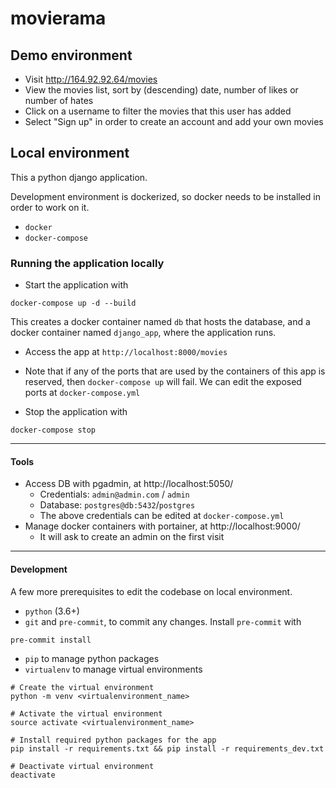 # movierama

## Demo environment
* Visit http://164.92.92.64/movies
* View the movies list, sort by (descending) date, number of likes or number of hates
* Click on a username to filter the movies that this user has added
* Select "Sign up" in order to create an account and add your own movies

## Local environment

This a python django application.

Development environment is dockerized, so docker needs to be installed in order to work on it.
* `docker`
* `docker-compose`


### Running the application locally
* Start the application with
```shell
docker-compose up -d --build
```

This creates a docker container named `db` that hosts the database, and a docker container named `django_app`, where the application runs.

* Access the app at `http://localhost:8000/movies`

* Note that if any of the ports that are used by the containers of this app is reserved, then `docker-compose up` will fail.
We can edit the exposed ports at `docker-compose.yml`

* Stop the application with
```shell
docker-compose stop
```
---
#### Tools
* Access DB with pgadmin, at http://localhost:5050/
  * Credentials: `admin@admin.com` / `admin`
  * Database: `postgres@db:5432`/`postgres`
  * The above credentials can be edited at `docker-compose.yml`
* Manage docker containers with portainer, at http://localhost:9000/
  * It will ask to create an admin on the first visit

---
#### Development
A few more prerequisites to edit the codebase on local environment.

* `python` (3.6+)
* `git` and `pre-commit`, to commit any changes. Install `pre-commit` with
```shell
pre-commit install
```

* `pip` to manage python packages
* `virtualenv` to manage virtual environments
```shell
# Create the virtual environment
python -m venv <virtualenvironment_name>

# Activate the virtual environment
source activate <virtualenvironment_name>

# Install required python packages for the app
pip install -r requirements.txt && pip install -r requirements_dev.txt

# Deactivate virtual environment
deactivate
```
